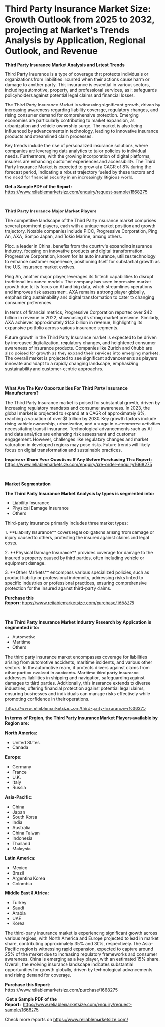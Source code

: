 <p><h1>Third Party Insurance Market Size: Growth Outlook from 2025 to 2032, projecting at Market's Trends Analysis by Application, Regional Outlook, and Revenue</h1></p><p><strong>Third Party Insurance Market Analysis and Latest Trends</strong></p>
<p><p>Third Party Insurance is a type of coverage that protects individuals or organizations from liabilities incurred when their actions cause harm or damage to another party. This insurance is essential in various sectors, including automotive, property, and professional services, as it safeguards policyholders against potential legal claims and financial losses.</p><p>The Third Party Insurance Market is witnessing significant growth, driven by increasing awareness regarding liability coverage, regulatory changes, and rising consumer demand for comprehensive protection. Emerging economies are particularly contributing to market expansion, as urbanization and vehicle ownership surge. The market is also being influenced by advancements in technology, leading to innovative insurance products and streamlined claim processes.</p><p>Key trends include the rise of personalized insurance solutions, where companies are leveraging data analytics to tailor policies to individual needs. Furthermore, with the growing incorporation of digital platforms, insurers are enhancing customer experiences and accessibility. The Third Party Insurance Market is expected to grow at a CAGR of 8% during the forecast period, indicating a robust trajectory fueled by these factors and the need for financial security in an increasingly litigious world.</p></p>
<p><strong>Get a Sample PDF of the Report:&nbsp;</strong> <a href="https://www.reliablemarketsize.com/enquiry/request-sample/1668275?utm_campaign=2281&utm_medium=2&utm_source=Github&utm_content=ia&utm_term=06032025&utm_id=third-party-insurance">https://www.reliablemarketsize.com/enquiry/request-sample/1668275</a></p>
<p>&nbsp;</p>
<p><strong>Third Party Insurance Major Market Players</strong></p>
<p><p>The competitive landscape of the Third Party Insurance market comprises several prominent players, each with a unique market position and growth trajectory. Notable companies include PICC, Progressive Corporation, Ping An, AXA, Sompo Japan, and Tokio Marine, among others.</p><p>Picc, a leader in China, benefits from the country's expanding insurance industry, focusing on innovative products and digital transformation. Progressive Corporation, known for its auto insurance, utilizes technology to enhance customer experience, positioning itself for substantial growth as the U.S. insurance market evolves.</p><p>Ping An, another major player, leverages its fintech capabilities to disrupt traditional insurance models. The company has seen impressive market growth due to its focus on AI and big data, which streamlines operations and improves risk assessment. AXA remains a strong player globally, emphasizing sustainability and digital transformation to cater to changing consumer preferences.</p><p>In terms of financial metrics, Progressive Corporation reported over $42 billion in revenue in 2022, showcasing its strong market presence. Similarly, AXA achieved approximately $143 billion in revenue, highlighting its expansive portfolio across various insurance segments.</p><p>Future growth in the Third Party Insurance market is expected to be driven by increased digitalization, regulatory changes, and heightened consumer awareness of insurance products. Companies like Zurich and Chubb are also poised for growth as they expand their services into emerging markets. The overall market is projected to see significant advancements as players innovate and adapt to a rapidly changing landscape, emphasizing sustainability and customer-centric approaches.</p></p>
<p>&nbsp;</p>
<p><strong>What Are The Key Opportunities For Third Party Insurance Manufacturers?</strong></p>
<p><p>The Third Party Insurance market is poised for substantial growth, driven by increasing regulatory mandates and consumer awareness. In 2023, the global market is projected to expand at a CAGR of approximately 6%, reaching a valuation of over $1 trillion by 2030. Key growth factors include rising vehicle ownership, urbanization, and a surge in e-commerce activities necessitating transit insurance. Technological advancements such as AI and data analytics are enhancing risk assessment and customer engagement. However, challenges like regulatory changes and market saturation in developed regions may pose risks. Future trends will likely focus on digital transformation and sustainable practices.</p></p>
<p><strong>Inquire or Share Your Questions If Any Before Purchasing This Report:</strong> <a href="https://www.reliablemarketsize.com/enquiry/pre-order-enquiry/1668275?utm_campaign=2281&utm_medium=2&utm_source=Github&utm_content=ia&utm_term=06032025&utm_id=third-party-insurance">https://www.reliablemarketsize.com/enquiry/pre-order-enquiry/1668275</a></p>
<p>&nbsp;</p>
<p><strong>Market Segmentation</strong></p>
<p><strong>The Third Party Insurance Market Analysis by types is segmented into:</strong></p>
<p><ul><li>Liability Insurance</li><li>Physical Damage Insurance</li><li>Others</li></ul></p>
<p><p>Third-party insurance primarily includes three market types: </p><p>1. **Liability Insurance** covers legal obligations arising from damage or injury caused to others, protecting the insured against claims and legal costs. </p><p>2. **Physical Damage Insurance** provides coverage for damage to the insured's property caused by third parties, often including vehicle or equipment damage. </p><p>3. **Other Markets** encompass various specialized policies, such as product liability or professional indemnity, addressing risks linked to specific industries or professional practices, ensuring comprehensive protection for the insured against third-party claims.</p></p>
<p><strong>Purchase this Report:&nbsp;</strong><a href="https://www.reliablemarketsize.com/purchase/1668275?utm_campaign=2281&utm_medium=2&utm_source=Github&utm_content=ia&utm_term=06032025&utm_id=third-party-insurance">https://www.reliablemarketsize.com/purchase/1668275</a></p>
<p>&nbsp;</p>
<p><strong>The Third Party Insurance Market Industry Research by Application is segmented into:</strong></p>
<p><ul><li>Automotive</li><li>Maritime</li><li>Others</li></ul></p>
<p><p>The third party insurance market encompasses coverage for liabilities arising from automotive accidents, maritime incidents, and various other sectors. In the automotive realm, it protects drivers against claims from other parties involved in accidents. Maritime third party insurance addresses liabilities in shipping and navigation, safeguarding against damages to third parties. Additionally, this insurance extends to diverse industries, offering financial protection against potential legal claims, ensuring businesses and individuals can manage risks effectively while promoting confidence in their operations.</p></p>
<p><a href="https://www.reliablemarketsize.com/third-party-insurance-r1668275?utm_campaign=2281&utm_medium=2&utm_source=Github&utm_content=ia&utm_term=06032025&utm_id=third-party-insurance">&nbsp;https://www.reliablemarketsize.com/third-party-insurance-r1668275</a></p>
<p><strong>In terms of Region, the Third Party Insurance Market Players available by Region are:</strong></p>
<p>
    <p> <strong> North America: </strong>
        <ul>
            <li>United States</li>
            <li>Canada</li>
        </ul>
        </p> 
    <p> <strong> Europe: </strong>
        <ul>
            <li>Germany</li>
            <li>France</li>
            <li>U.K.</li>
            <li>Italy</li>
            <li>Russia</li>
        </ul>
        </p> 
    <p> <strong> Asia-Pacific: </strong>
        <ul>
            <li>China</li>
            <li>Japan</li>
            <li>South Korea</li>
            <li>India</li>
            <li>Australia</li>
            <li>China Taiwan</li>
            <li>Indonesia</li>
            <li>Thailand</li>
            <li>Malaysia</li>
        </ul>
        </p> 
    <p> <strong> Latin America: </strong>
        <ul>
            <li>Mexico</li>
            <li>Brazil</li>
            <li>Argentina Korea</li>
            <li>Colombia</li>
        </ul>
        </p> 
    <p> <strong> Middle East & Africa: </strong>
        <ul>
            <li>Turkey</li>
            <li>Saudi</li>
            <li>Arabia</li>
            <li>UAE</li>
            <li>Korea</li>
        </ul>
    </p>
    </p>
<p><p>The third-party insurance market is experiencing significant growth across various regions, with North America and Europe projected to lead in market share, contributing approximately 35% and 30%, respectively. The Asia-Pacific region is witnessing rapid expansion, expected to capture around 25% of the market due to increasing regulatory frameworks and consumer awareness. China is emerging as a key player, with an estimated 15% share. Overall, the evolving insurance landscape indicates substantial opportunities for growth globally, driven by technological advancements and rising demand for coverage.</p></p>
<p><strong>Purchase this Report: </strong><a href="https://www.reliablemarketsize.com/purchase/1668275?utm_campaign=2281&utm_medium=2&utm_source=Github&utm_content=ia&utm_term=06032025&utm_id=third-party-insurance">https://www.reliablemarketsize.com/purchase/1668275</a></p>
<p>&nbsp;<strong>Get a Sample PDF of the Report:&nbsp;&nbsp;</strong><a href="https://www.reliablemarketsize.com/enquiry/request-sample/1668275?utm_campaign=2281&utm_medium=2&utm_source=Github&utm_content=ia&utm_term=06032025&utm_id=third-party-insurance">https://www.reliablemarketsize.com/enquiry/request-sample/1668275</a></p>
<p><strong></strong></p>
<p>Check more reports on <a href="https://www.reliablemarketsize.com/?utm_campaign=2281&utm_medium=2&utm_source=Github&utm_content=ia&utm_term=06032025&utm_id=third-party-insurance">https://www.reliablemarketsize.com/</a></p>